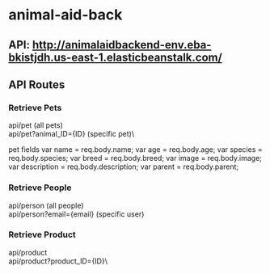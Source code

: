 # animal-aid-back
## API: http://animalaidbackend-env.eba-bkistjdh.us-east-1.elasticbeanstalk.com/

## API Routes
### Retrieve Pets
api/pet (all pets)\
api/pet?animal_ID={ID} (specific pet)\

pet fields
var name = req.body.name;
var age = req.body.age;
var species = req.body.species;
var breed = req.body.breed;
var image = req.body.image;
var description = req.body.description;
var parent = req.body.parent;

### Retrieve People
api/person (all people)\
api/person?email={email} (specific user)

### Retrieve Product
api/product\
api/product?product_ID={ID}\
